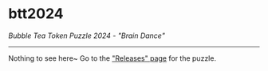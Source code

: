 # btt2024

*Bubble Tea Token Puzzle 2024 - "Brain Dance"*

---

Nothing to see here~ Go to the ["Releases" page](https://github.com/EZForever/btt2024/releases) for the puzzle.

